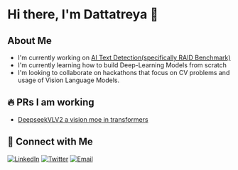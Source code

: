 # Hi there, I'm Dattatreya 👋

## About Me
- I'm currently working on [AI Text Detection(specifically RAID Benchmark)](https://github.com/Player256/Research-Papers-Implementation/tree/main/ai_text_detection)
- I'm currently learning how to build Deep-Learning Models from scratch
- I'm looking to collaborate on hackathons that focus on CV problems and usage of Vision Language Models.

## 🔥 PRs I am working 
<!--START_SECTION:activity-->
 - [DeepseekVLV2 a vision moe in transformers](https://github.com/huggingface/transformers/issues/36111)
<!--END_SECTION:activity-->



## 🤝 Connect with Me
[![LinkedIn](https://img.shields.io/badge/-LinkedIn-0A66C2?style=flat-square&logo=linkedin&logoColor=white)](https://www.linkedin.com/in/dattatreya-varma/)
[![Twitter](https://img.shields.io/badge/-Twitter-1DA1F2?style=flat-square&logo=twitter&logoColor=white)](https://x.com/varma_ardhi)
[![Email](https://img.shields.io/badge/-Email-EA4335?style=flat-square&logo=gmail&logoColor=white)](mailto:dattatreya.work@gmail.com)

